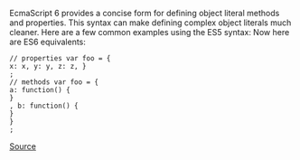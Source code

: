 EcmaScript 6 provides a concise form for defining object literal methods and properties. This syntax can make defining complex object literals much cleaner.
Here are a few common examples using the ES5 syntax:
Now here are ES6 equivalents:

```
// properties var foo = {
x: x, y: y, z: z, }
;
// methods var foo = {
a: function() {
}
, b: function() {
}
}
;

```

[Source](http://eslint.org/docs/rules/object-shorthand)
